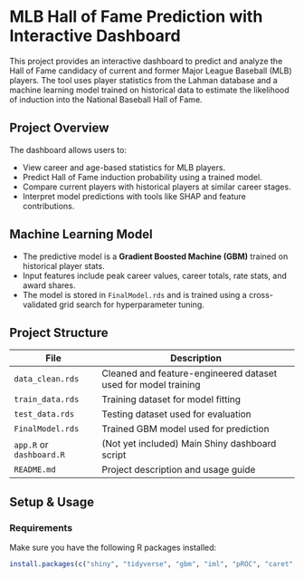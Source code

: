 # MLB Hall of Fame Prediction with Interactive Dashboard

This project provides an interactive dashboard to predict and analyze the Hall of Fame candidacy of current and former Major League Baseball (MLB) players. The tool uses player statistics from the Lahman database and a machine learning model trained on historical data to estimate the likelihood of induction into the National Baseball Hall of Fame.

## Project Overview

The dashboard allows users to:
- View career and age-based statistics for MLB players.
- Predict Hall of Fame induction probability using a trained model.
- Compare current players with historical players at similar career stages.
- Interpret model predictions with tools like SHAP and feature contributions.

## Machine Learning Model

- The predictive model is a **Gradient Boosted Machine (GBM)** trained on historical player stats.
- Input features include peak career values, career totals, rate stats, and award shares.
- The model is stored in `FinalModel.rds` and is trained using a cross-validated grid search for hyperparameter tuning.

## Project Structure

| File | Description |
|------|-------------|
| `data_clean.rds` | Cleaned and feature-engineered dataset used for model training |
| `train_data.rds` | Training dataset for model fitting |
| `test_data.rds` | Testing dataset used for evaluation |
| `FinalModel.rds` | Trained GBM model used for prediction |
| `app.R` or `dashboard.R` | (Not yet included) Main Shiny dashboard script |
| `README.md` | Project description and usage guide |

## Setup & Usage

### Requirements

Make sure you have the following R packages installed:

```r
install.packages(c("shiny", "tidyverse", "gbm", "iml", "pROC", "caret", "randomForest", "e1071", "class", "readr"))
